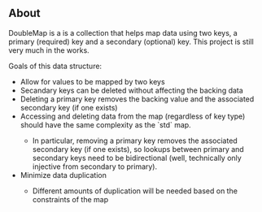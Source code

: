 ## About
DoubleMap is a is a collection that helps map data using two keys, a
primary (required) key and a secondary (optional) key. This project is
still very much in the works.

Goals of this data structure:
<ul>
<li>Allow for values to be mapped by two keys</li>
<li>Secandary keys can be deleted without affecting the backing data</li>
<li>Deleting a primary key removes the backing value and the associated secondary key (if one exists)</li>
<li>Accessing and deleting data from the map (regardless of key type) should have the same complexity as the `std` map.</li>
<ul>
	<li>In particular, removing a primary key removes the associated secondary key (if one exists), so lookups between primary and secondary keys need to be bidirectional (well, technically only injective from secondary to primary).</li>
</ul>
<li>Minimize data duplication</li>
<ul>
	<li>Different amounts of duplication will be needed based on the constraints of the map</li>
</ul>
</ul>
